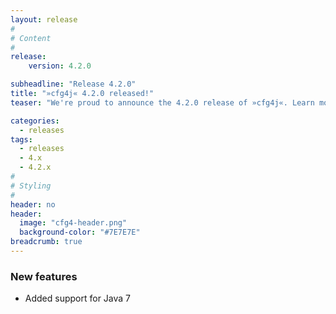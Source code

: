 ```yaml
---
layout: release
#
# Content
#
release:
    version: 4.2.0

subheadline: "Release 4.2.0"
title: "»cfg4j« 4.2.0 released!"
teaser: "We're proud to announce the 4.2.0 release of »cfg4j«. Learn more about new features in this article."

categories:
  - releases
tags:
  - releases
  - 4.x
  - 4.2.x
#
# Styling
#
header: no
header:
  image: "cfg4-header.png"
  background-color: "#7E7E7E"
breadcrumb: true
---
```


### New features

* Added support for Java 7
